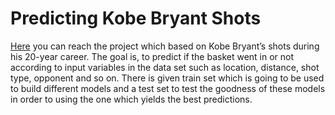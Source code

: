# Predicting Kobe Bryant Shots
[Here](/425ProjectReport.html) you can reach the project which based on Kobe Bryant’s shots during his 20-year career. The goal is, to predict if the basket went in or not according to input variables in the data set such as location, distance, shot type, opponent and so on. There is given train set which is going to be used to build different models and a test set to test the goodness of these models in order to using the one which yields the best predictions.
